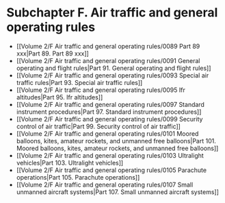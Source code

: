 # Subchapter F. Air traffic and general operating rules

- [[Volume 2/F Air traffic and general operating rules/0089 Part 89 xxx|Part 89. Part 89 xxx]]
- [[Volume 2/F Air traffic and general operating rules/0091 General operating and flight rules|Part 91. General operating and flight rules]]
- [[Volume 2/F Air traffic and general operating rules/0093 Special air traffic rules|Part 93. Special air traffic rules]]
- [[Volume 2/F Air traffic and general operating rules/0095 Ifr altitudes|Part 95. Ifr altitudes]]
- [[Volume 2/F Air traffic and general operating rules/0097 Standard instrument procedures|Part 97. Standard instrument procedures]]
- [[Volume 2/F Air traffic and general operating rules/0099 Security control of air traffic|Part 99. Security control of air traffic]]
- [[Volume 2/F Air traffic and general operating rules/0101 Moored balloons, kites, amateur rockets, and unmanned free balloons|Part 101. Moored balloons, kites, amateur rockets, and unmanned free balloons]]
- [[Volume 2/F Air traffic and general operating rules/0103 Ultralight vehicles|Part 103. Ultralight vehicles]]
- [[Volume 2/F Air traffic and general operating rules/0105 Parachute operations|Part 105. Parachute operations]]
- [[Volume 2/F Air traffic and general operating rules/0107 Small unmanned aircraft systems|Part 107. Small unmanned aircraft systems]]